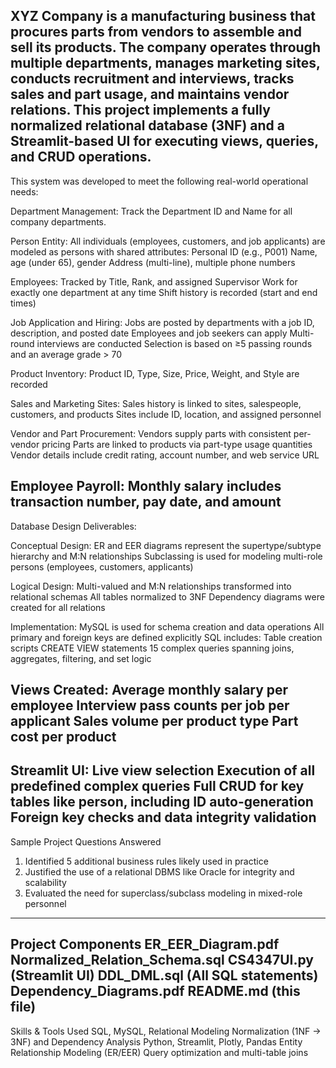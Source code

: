 XYZ Company is a manufacturing business that procures parts from vendors to assemble and sell its products. The company operates through multiple departments, manages marketing sites, conducts recruitment and interviews, tracks sales and part usage, and maintains vendor relations. This project implements a fully normalized relational database (3NF) and a Streamlit-based UI for executing views, queries, and CRUD operations.
-----------------------------------------------------------------------------------------------------------------------------------------------------------------------------
This system was developed to meet the following real-world operational needs:

  Department Management: Track the Department ID and Name for all company departments.
  
  Person Entity: All individuals (employees, customers, and job applicants) are modeled as persons with shared attributes:
    Personal ID (e.g., P001)
    Name, age (under 65), gender
    Address (multi-line), multiple phone numbers

  Employees:
    Tracked by Title, Rank, and assigned Supervisor
    Work for exactly one department at any time
    Shift history is recorded (start and end times)

  Job Application and Hiring:
    Jobs are posted by departments with a job ID, description, and posted date
    Employees and job seekers can apply
    Multi-round interviews are conducted
    Selection is based on ≥5 passing rounds and an average grade > 70

  Product Inventory:
    Product ID, Type, Size, Price, Weight, and Style are recorded

  Sales and Marketing Sites:
    Sales history is linked to sites, salespeople, customers, and products
    Sites include ID, location, and assigned personnel

  Vendor and Part Procurement:
    Vendors supply parts with consistent per-vendor pricing
    Parts are linked to products via part-type usage quantities
    Vendor details include credit rating, account number, and web service URL

  Employee Payroll:
    Monthly salary includes transaction number, pay date, and amount
-----------------------------------------------------------------------------------------------------------------------------------------------------------------------------
Database Design Deliverables:

  Conceptual Design:
    ER and EER diagrams represent the supertype/subtype hierarchy and M:N relationships
    Subclassing is used for modeling multi-role persons (employees, customers, applicants)

  Logical Design:
    Multi-valued and M:N relationships transformed into relational schemas
    All tables normalized to 3NF
    Dependency diagrams were created for all relations

  Implementation:
    MySQL is used for schema creation and data operations
    All primary and foreign keys are defined explicitly
    SQL includes:
      Table creation scripts
      CREATE VIEW statements
      15 complex queries spanning joins, aggregates, filtering, and set logic

  Views Created:
    Average monthly salary per employee
    Interview pass counts per job per applicant
    Sales volume per product type
    Part cost per product
-----------------------------------------------------------------------------------------------------------------------------------------------------------------------------
Streamlit UI:
  Live view selection
  Execution of all predefined complex queries
  Full CRUD for key tables like person, including ID auto-generation
  Foreign key checks and data integrity validation
-----------------------------------------------------------------------------------------------------------------------------------------------------------------------------
Sample Project Questions Answered
1. Identified 5 additional business rules likely used in practice
2. Justified the use of a relational DBMS like Oracle for integrity and scalability
3. Evaluated the need for superclass/subclass modeling in mixed-role personnel
------------------------------------------------------------------------------------------------------------------------------------------------------------------------------
Project Components
  ER_EER_Diagram.pdf
  Normalized_Relation_Schema.sql
  CS4347UI.py (Streamlit UI)
  DDL_DML.sql (All SQL statements)
  Dependency_Diagrams.pdf
  README.md (this file)
------------------------------------------------------------------------------------------------------------------------------------------------------------------------------
Skills & Tools Used
  SQL, MySQL, Relational Modeling
  Normalization (1NF → 3NF) and Dependency Analysis
  Python, Streamlit, Plotly, Pandas
  Entity Relationship Modeling (ER/EER)
  Query optimization and multi-table joins

